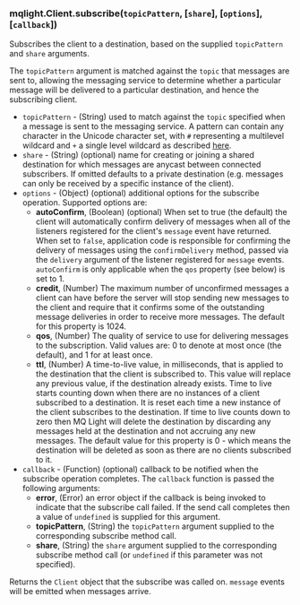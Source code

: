 ### mqlight.Client.subscribe(`topicPattern`, [`share`], [`options`], [`callback`])

Subscribes the client to a destination, based on the supplied `topicPattern`
and `share` arguments.

The `topicPattern` argument is matched against the `topic` that messages are
sent to, allowing the messaging service to determine whether a particular
message will be delivered to a particular destination, and hence the
subscribing client.

* `topicPattern` - (String) used to match against the `topic` specified when a
  message is sent to the messaging service. A pattern can contain any character
  in the Unicode character set, with `#` representing a multilevel wildcard and
  `+` a single level wildcard as described
  [here](https://developer.ibm.com/messaging/mq-light/wildcard-topicpatterns/).
* `share` - (String) (optional) name for creating or joining a shared
  destination for which messages are anycast between connected subscribers. If
  omitted defaults to a private destination (e.g. messages can only be received
  by a specific instance of the client).
* `options` - (Object) (optional) additional options for the subscribe
  operation. Supported options are:
  *  **autoConfirm**, (Boolean) (optional) When set to true (the default) the
     client will automatically confirm delivery of messages when all of the
     listeners registered for the client's `message` event have returned.
     When set to `false`, application code is responsible for confirming the
     delivery of messages using the `confirmDelivery` method, passed via
     the `delivery` argument of the listener registered for `message` events.
     `autoConfirm` is only applicable when the `qos` property (see below)
     is set to 1.
  *  **credit**, (Number) The maximum number of unconfirmed messages a client
     can have before the server will stop sending new messages to the client and
     require that it confirms some of the outstanding message deliveries in
     order to receive more messages.  The default for this property is 1024.
  *  **qos**, (Number) The quality of service to use for delivering messages to
     the subscription.  Valid values are: 0 to denote at most once (the
     default), and 1 for at least once.
  *  **ttl**, (Number) A time-to-live value, in milliseconds, that is applied to
     the destination that the client is subscribed to. This value will replace
     any previous value, if the destination already exists. Time to live starts
     counting down when there are no instances of a client subscribed to a
     destination.  It is reset each time a new instance of the client subscribes
     to the destination. If time to live counts down to zero then MQ Light will
     delete the destination by discarding any messages held at the destination
     and not accruing any new messages. The default value for this property is
     0 - which means the destination will be deleted as soon as there are no
     clients subscribed to it.
* `callback` - (Function) (optional) callback to be notified when the subscribe
  operation completes. The `callback` function is passed the following
  arguments:
  *  **error**, (Error) an error object if the callback is being invoked to
     indicate that the subscribe call failed. If the send call completes then a
     value of `undefined` is supplied for this argument.
  *  **topicPattern**, (String) the `topicPattern` argument supplied to the 
     corresponding subscribe method call.
  *  **share**, (String) the `share` argument supplied to the corresponding
     subscribe method call (or `undefined` if this parameter was not specified).

Returns the `Client` object that the subscribe was called on. `message` events
will be emitted when messages arrive.

